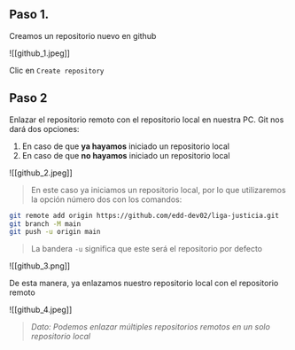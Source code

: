 ## Paso 1.
Creamos un repositorio nuevo en github

![[github_1.jpeg]]

Clic en `Create repository`
## Paso 2
Enlazar el repositorio remoto con el repositorio local en nuestra PC. Git nos dará dos opciones:
1. En caso de que **ya hayamos** iniciado un repositorio local
2. En caso de que **no hayamos** iniciado un repositorio local

![[github_2.jpeg]]

>En este caso ya iniciamos un repositorio local, por lo que utilizaremos la opción número dos con los comandos:

```bash
git remote add origin https://github.com/edd-dev02/liga-justicia.git
git branch -M main
git push -u origin main
```

>La bandera `-u` significa que este será el repositorio por defecto

![[github_3.png]]

De esta manera, ya enlazamos nuestro repositorio local con el repositorio remoto

![[github_4.jpeg]]

>*Dato: Podemos enlazar múltiples repositorios remotos en un solo repositorio local*



